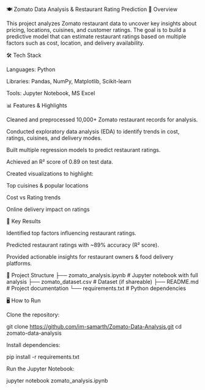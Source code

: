 🍽️ Zomato Data Analysis & Restaurant Rating Prediction
📌 Overview

This project analyzes Zomato restaurant data to uncover key insights about pricing, locations, cuisines, and customer ratings.
The goal is to build a predictive model that can estimate restaurant ratings based on multiple factors such as cost, location, and delivery availability.

🛠️ Tech Stack

Languages: Python

Libraries: Pandas, NumPy, Matplotlib, Scikit-learn

Tools: Jupyter Notebook, MS Excel

📊 Features & Highlights

Cleaned and preprocessed 10,000+ Zomato restaurant records for analysis.

Conducted exploratory data analysis (EDA) to identify trends in cost, ratings, cuisines, and delivery modes.

Built multiple regression models to predict restaurant ratings.

Achieved an R² score of 0.89 on test data.

Created visualizations to highlight:

Top cuisines & popular locations

Cost vs Rating trends

Online delivery impact on ratings

🚀 Key Results

Identified top factors influencing restaurant ratings.

Predicted restaurant ratings with ~89% accuracy (R² score).

Provided actionable insights for restaurant owners & food delivery platforms.

📂 Project Structure
├── zomato_analysis.ipynb   # Jupyter notebook with full analysis
├── zomato_dataset.csv      # Dataset (if shareable)
├── README.md               # Project documentation
└── requirements.txt        # Python dependencies

🖥️ How to Run

Clone the repository:

git clone https://github.com/im-samarth/Zomato-Data-Analysis.git
cd zomato-data-analysis


Install dependencies:

pip install -r requirements.txt


Run the Jupyter Notebook:

jupyter notebook zomato_analysis.ipynb
